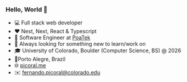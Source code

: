 ### Hello, World 👋

- 💻 Full stack web developer
- ❤️ Nest, Next, React & Typescript
- 💼 Software Engineer at [PoaTek](https://github.com/PoaTek)
- 👀 Always looking for something new to learn/work on
- 🎓 University of Colorado, Boulder (Computer Science, BS) @ 2026
- 📍Porto Alegre, Brazil 
- 🌐 [picoral.me](https://picoral.me)
- ✉️ [fernando.picoral@colorado.edu](mailto:fernando.picoral@colorado.edu)
